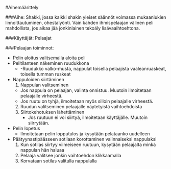 #Aihemäärittely

###Aihe: 
Shakki, jossa kaikki shakin yleiset säännöt voimassa mukaanlukien linnoittautuminen, ohestalyönti. Vain kahden ihmispelaajan välinen peli mahdollista, jos aikaa jää jonkinlainen tekoäly lisävaaihtoehtona.

###Käyttäjät:
Pelaajat

###Pelaajan toiminnot:
- Pelin aloitus valitsemalla aloita peli
- Pelitilanteen näkeminen ruudukkona
  * -Ruudukko valko-musta, nappulat toisella pelaajista vaaleanruaskeat, toisella tumman ruskeat
- Nappuloiden siirtäminen
  1. Nappulan valitseminen
    * Jos nappula on pelaajan, valinta onnistuu. Muutoin ilmoitetaan pelaajalle virheestä.
    * Jos ruutu on tyhjä, ilmoitetaan myös silloin pelaajalle virheestä.
  2. Ruudun valitseminen pelaajalle näytetyistä vaihtoehdoista
  3. Siirtokehotuksen lähettäminen
     * Jos ruutuun ei voi siirtyä, ilmoitetaan käyttäjälle. Muutoin siirrytään.
- Pelin lopetus
  * Ilmoitetaan pelin lopputulos ja kysytään pelataanko uudelleen
- Päätyynastipäässeen sotilaan korottaminen valinnaiseksi nappulaksi
  1. Kun sotilas siirtyy viimeiseen ruutuun, kysytään pelaajalta minkä nappulan hän haluaa
  2. Pelaaja valitsee jonkin vaihtoehdon klikkaamalla
  3. Korvataan sotilas valitulla nappulalla

